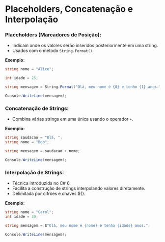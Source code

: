 # Placeholders, Concatenação e Interpolação

### Placeholders (Marcadores de Posição):
- Indicam onde os valores serão inseridos posteriormente em uma string.
- Usados com o método `String.Format()`.

**Exemplo:**
```csharp
string nome = "Alice";

int idade = 25;

string mensagem = String.Format("Olá, meu nome é {0} e tenho {1} anos.", nome, idade);

Console.WriteLine(mensagem);
```

### Concatenação de Strings:
- Combina várias strings em uma única usando o operador `+`.

**Exemplo:**
```csharp
string saudacao = "Olá, ";
string nome = "Bob";

string mensagem = saudacao + nome;

Console.WriteLine(mensagem);
```

### Interpolação de Strings:
- Técnica introduzida no C# 6.
- Facilita a construção de strings interpolando valores diretamente.
- Delimitada por cifrões e chaves ${}.

**Exemplo:**
```csharp
string nome = "Carol";
int idade = 30;

string mensagem = $"Olá, meu nome é {nome} e tenho {idade} anos.";

Console.WriteLine(mensagem);
```